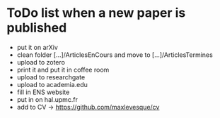 ToDo list when a new paper is published
=======================================

  * put it on arXiv
  * clean folder [...]/ArticlesEnCours and move to [...]/ArticlesTermines
  * upload to zotero
  * print it and put it in coffee room
  * upload to researchgate
  * upload to academia.edu
  * fill in ENS website
  * put in on hal.upmc.fr
  * add to CV -> https://github.com/maxlevesque/cv
